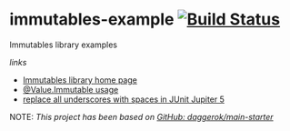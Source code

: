 # immutables-example [![Build Status](https://travis-ci.org/daggerok/immutables-example.svg?branch=master)](https://travis-ci.org/daggerok/immutables-example)
Immutables library examples

_links_

* [Immutables library home page](https://immutables.github.io/)
* [@Value.Immutable usage](https://immutables.github.io/generated.html)
* [replace all underscores with spaces in JUnit Jupiter 5](https://junit.org/junit5/docs/current/user-guide/#writing-tests-display-name-generator)

NOTE: _This project has been based on [GitHub: daggerok/main-starter](https://github.com/daggerok/main-starter/tree/maven)_
